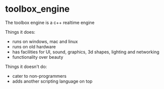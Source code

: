 # toolbox_engine
The toolbox engine is a c++ realtime engine

Things it does:
* runs on windows, mac and linux
* runs on old hardware
* has facilities for UI, sound, graphics, 3d shapes, lighting and networking
* functionality over beauty

Things it doesn't do:
* cater to non-programmers
* adds another scripting language on top
